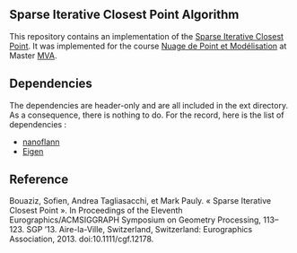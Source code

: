 ## Sparse Iterative Closest Point Algorithm ##

This repository contains an implementation of the [Sparse Iterative Closest Point](http://dl.acm.org/citation.cfm?id=2600305). It was implemented for the course [Nuage de Point et Modélisation](https://perso.telecom-paristech.fr/~boubek/ens/master/mva/npm/index.html) at Master [MVA](http://www.math.ens-cachan.fr/version-francaise/formations/master-mva/).

## Dependencies ##

The dependencies are header-only and are all included in the ext directory. As a consequence, there is nothing to do.
For the record, here is the list of dependencies :

* [nanoflann](https://github.com/jlblancoc/nanoflann)
* [Eigen](http://eigen.tuxfamily.org/index.php?title=Main\_Page)

## Reference ##

Bouaziz, Sofien, Andrea Tagliasacchi, et Mark Pauly. « Sparse Iterative Closest Point ». In Proceedings of the Eleventh Eurographics/ACMSIGGRAPH Symposium on Geometry Processing, 113–123. SGP ’13. Aire-la-Ville, Switzerland, Switzerland: Eurographics Association, 2013. doi:10.1111/cgf.12178.

